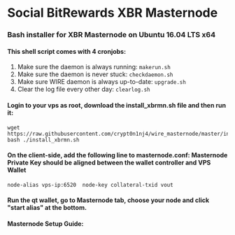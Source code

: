 # Social BitRewards XBR Masternode
### Bash installer for XBR Masternode on Ubuntu 16.04 LTS x64

#### This shell script comes with 4 cronjobs: 
1. Make sure the daemon is always running: `makerun.sh`
2. Make sure the daemon is never stuck: `checkdaemon.sh`
3. Make sure WIRE daemon is always up-to-date: `upgrade.sh`
4. Clear the log file every other day: `clearlog.sh`

#### Login to your vps as root, download the install_xbrmn.sh file and then run it:
```
wget https://raw.githubusercontent.com/crypt0n1nj4/wire_masternode/master/install_xbrmn.sh
bash ./install_xbrmn.sh
```

#### On the client-side, add the following line to masternode.conf: Masternode Private Key should be aligned between the wallet controller and VPS Wallet
```
node-alias vps-ip:6520	node-key collateral-txid vout
```

#### Run the qt wallet, go to Masternode tab, choose your node and click "start alias" at the bottom.

#### Masternode Setup Guide:
```

```
